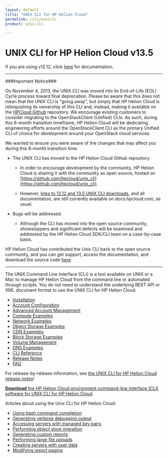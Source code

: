 ```yaml
---
layout: default
title: "UNIX CLI for HP Helion Cloud"
permalink: /cli/unix/2/
product: unix-cli

---
```

# UNIX CLI for HP Helion Cloud v13.5

If you are using v12.12, click [here](https://docs.hpcloud.com/cli/unix) for documentation.
___________________

###Important Notice###

On November 4, 2013, the UNIX CLI was moved into its End-of-Life (EOL) Cycle process toward final deprecation. Please be aware that this does not mean that the UNIX CLI is "going away", but simply that HP Helion Cloud is relinquishing its ownership of this CLI and, instead, making it available on the [HPCloud Github](https://github.com/hpcloud/unix_cli) repository. We encourage existing customers to consider migrating to the OpenStackClient (Unified) CLIs. As such, during this 6-month transition timeframe, HP Helion Cloud will be dedicating engineering efforts around the OpenStackClient CLI as the primary Unified CLI of choice for development around your OpenStack cloud services.

We wanted to ensure you were aware of the changes that may affect you during this 6-month transition time:

+ The UNIX CLI has moved to the HP Helion Cloud Github repository

  + In order to encourage development by the community, HP Helion Cloud is sharing it with the community as open source, hosted on [https://github.com/hpcloud/unix_cli](https://github.com/hpcloud/unix_cli).
 
  + However, [links to 12.12 and 13.5 UNIX CLI downloads](#downloads), and all documentation, are still currently available on docs.hpcloud.com, as usual.

+ Bugs will be addressed.
 
  + Although the CLI has moved into the open source community, showstoppers and significant defects will be examined and addressed by the HP Helion Cloud SDK/CLI team on a case-by-case basis.

HP Helion Cloud has contributed the Unix CLI back to the open source community, and you can get support, access the documentation, and download the source code [here](https://github.com/hpcloud/unix_cli).
_________________________________________

The UNIX Command Line Interface (CLI) is a tool available on UNIX or a Mac to manage HP Helion Cloud from the command line or automated through scripts.  You do not need to understand the underlying REST API or XML document format to use the UNIX CLI for HP Helion Cloud.

* [Installation](/cli/unix/install)
* [Account Configuration](/cli/unix/2/configuration)
* [Advanced Account Management](/cli/unix/2/account-management)
* [Compute Examples](/cli/unix/2/compute)
* [Network Examples](/cli/unix/network)
* [Object Storage Examples](/cli/unix/2/object-storage)
* [CDN Examples](/cli/unix/2/cdn)
* [Block Storage Examples](/cli/unix/2/block-storage)
* [Volume Management](/block-storage/volume)
* [DNS Examples](/cli/unix/2/dns)
* [CLI Reference](/cli/unix/2/reference)
* [Release Notes](/cli/unix/release-notes)
* [FAQ](/faq#UnixCLI)

For release-by-release information, see [the UNIX CLI for HP Helion Cloud release notes](/cli/unix/release-notes)!

[**Download** the HP Helion Cloud environment command-line interface (CLI) software for UNIX CLI for HP Helion Cloud](/file/hpcloud.gem).

 Articles about using the Unix CLI for HP Helion Cloud:

* [Using bash command completion](/cli/unix/articles/complete)
* [Generating verbose debugging output](/cli/unix/articles/debugging)
* [Accessing servers with managed key pairs](/cli/unix/articles/managedkeypairs)
* [Performing object store migration](/cli/unix/articles/migration)
* [Generating custom reports](/cli/unix/articles/reports)
* [Performing large file uploads](/cli/unix/articles/large)
* [Creating servers with user data](/cli/unix/articles/userdata)
* [Modifying report paging](/cli/unix/articles/paging)

